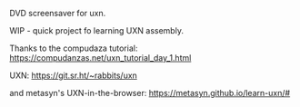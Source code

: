 DVD screensaver for uxn.

WIP - quick project fo learning UXN assembly.

Thanks to the compudaza tutorial: https://compudanzas.net/uxn_tutorial_day_1.html

UXN: https://git.sr.ht/~rabbits/uxn

and metasyn's UXN-in-the-browser: https://metasyn.github.io/learn-uxn/#
